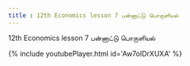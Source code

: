 ```yaml
---
title : 12th Economics lesson 7 பன்னாட்டு பொருளியல்
---
```


12th Economics lesson 7 பன்னாட்டு பொருளியல்



{% include youtubePlayer.html id='Aw7oIDrXUXA' %}

